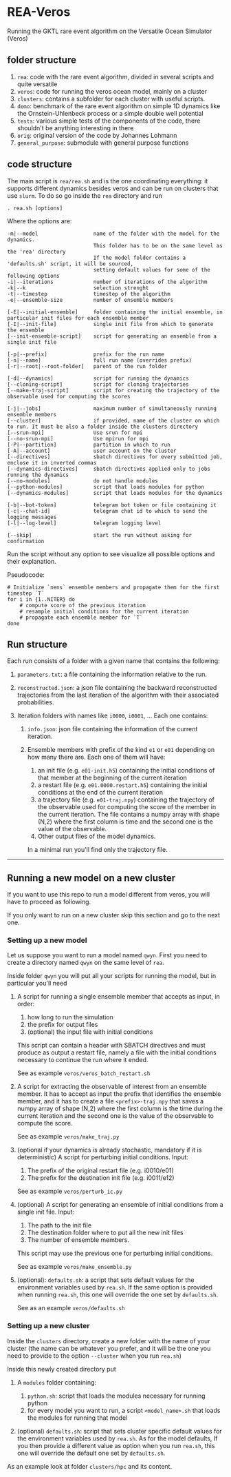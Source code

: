 # REA-Veros

Running the GKTL rare event algorithm on the Versatile Ocean Simulator (Veros)

## folder structure

1. `rea`: code with the rare event algorithm, divided in several scripts and quite versatile
2. `veros`: code for running the veros ocean model, mainly on a cluster
3. `clusters`: contains a subfolder for each cluster with useful scripts.
3. `demo`: benchmark of the rare event algorithm on simple 1D dynamics like the Ornstein-Uhlenbeck process or a simple double well potential
4. `tests`: various simple tests of the components of the code, there shouldn't be anything interesting in there
5. `orig`: original version of the code by Johannes Lohmann
6. `general_purpose`: submodule with general purpose functions

## code structure

The main script is `rea/rea.sh` and is the one coordinating everything: it supports different dynamics besides veros and can be run on clusters that use `slurm`. To do so go inside the `rea` directory and run

```
. rea.sh [options]
```

Where the options are:

```
-m|--model                  name of the folder with the model for the dynamics.
                            This folder has to be on the same level as the 'rea' directory
                            If the model folder contains a 'defaults.sh' script, it will be sourced,
                            setting default values for some of the following options
-i|--iterations             number of iterations of the algorithm
-k|--k                      selection strenght
-t|--timestep               timestep of the algorithm
-e|--ensemble-size          number of ensemble members

[-E|--initial-ensemble]     folder containing the initial ensemble, in particular init files for each ensemble member
[-I|--init-file]            single init file from which to generate the ensemble
[--init-ensemble-script]    script for generating an ensemble from a single init file

[-p|--prefix]               prefix for the run name
[-n|--name]                 full run name (overrides prefix)
[-r|--root|--root-folder]   parent of the run folder

[-d|--dynamics]             script for running the dynamics
[--cloning-script]          script for cloning trajectories
[--make-traj-script]        script for creating the trajectory of the observable used for computing the scores

[-j|--jobs]                 maximum number of simultaneously running ensemble members
[--cluster]                 if provided, name of the cluster on which to run. It must be also a folder inside the clusters directory
[--srun-mpi]                Use srun for mpi
[--no-srun-mpi]             Use mpirun for mpi
[-P|--partition]            partition in which to run
[-A|--account]              user account on the cluster
[--directives]              sbatch directives for every submitted job, enclose it in inverted commas
[--dynamics-directives]     sbatch directives applied only to jobs running the dynamics
[--no-modules]              do not handle modules
[--python-modules]          script that loads modules for python
[--dynamics-modules]        script that loads modules for the dynamics

[-b|--bot-token]            telegram bot token or file containing it
[-c|--chat-id]              telegram chat id to which to send the logging messages
[-l|--log-level]            telegram logging level

[--skip]                    start the run without asking for confirmation
```

Run the script without any option to see visualize all possible options and their explanation.

Pseudocode:

```
# Initialize `nens` ensemble members and propagate them for the first timestep `T`
for i in {1..NITER} do
    # compute score of the previous iteration
    # resample initial conditions for the current iteration
    # propagate each ensemble member for `T`
done
```

## Run structure

Each run consists of a folder with a given name that contains the following:

1. `parameters.txt`: a file containing the information relative to the run.
2. `reconstructed.json`: a json file containing the backward reconstructed trajectories from the last iteration of the algorithm with their associated probabilities.
3. Iteration folders with names like `i0000`, `i0001`, ... Each one contains:

    1. `info.json`: json file containing the information of the current iteration.
    2. Ensemble members with prefix of the kind `e1` or `e01` depending on how many there are. Each one of them will have:
        1. an init file (e.g. `e01-init.h5`) containing the initial conditions of that member at the beginning of the current iteration
        2. a restart file (e.g. `e01.0000.restart.h5`) containing the initial conditions at the end of the current iteration
        3. a trajectory file (e.g. `e01-traj.npy`) containing the trajectory of the observable used for computing the score of the member in the current iteration. The file contains a numpy array with shape (N,2) where the first column is time and the second one is the value of the observable.
        4. Other output files of the model dynamics.

        In a minimal run you'll find only the trajectory file.

---

## Running a new model on a new cluster

If you want to use this repo to run a model different from veros, you will have to proceed as following.

If you only want to run on a new cluster skip this section and go to the next one.

### Setting up a new model

Let us suppose you want to run a model named `qwyn`. First you need to create a directory named `qwyn` on the same level of `rea`.

Inside folder `qwyn` you will put all your scripts for running the model, but in particular you'll need

1. A script for running a single ensemble member that accepts as input, in order:

    1. how long to run the simulation
    2. the prefix for output files
    3. (optional) the input file with initial conditions

    This script can contain a header with SBATCH directives and must produce as output a restart file, namely a file with the initial conditions necessary to continue the run where it ended.

    See as example `veros/veros_batch_restart.sh`

2. A script for extracting the observable of interest from an ensemble member. It has to accept as input the prefix that identifies the ensemble member, and it has to create a file `<prefix>-traj.npy` that saves a numpy array of shape (N,2) where the first column is the time during the current iteration and the second one is the value of the observable to compute the score.

    See as example `veros/make_traj.py`

3. (optional if your dynamics is already stochastic, mandatory if it is deterministic) A script for perturbing initial conditions. Input:

    1. The prefix of the original restart file (e.g. i0010/e01)
    2. The prefix for the destination init file (e.g. i0011/e12)

    See as example `veros/perturb_ic.py`

4. (optional) A script for generating an ensemble of initial conditions from a single init file. Input:

    1. The path to the init file
    2. The destination folder where to put all the new init files
    3. The number of ensemble members.

    This script may use the previous one for perturbing initial conditions.

    See as example `veros/make_ensemble.py`

5. (optional): `defaults.sh`: a script that sets default values for the environment variables used by `rea.sh`. If the same option is provided when running `rea.sh`, this one will override the one set by `defaults.sh`.

    See as an example `veros/defaults.sh`


### Setting up a new cluster

Inside the `clusters` directory, create a new folder with the name of your cluster (the name can be whatever you prefer, and it will be the one you need to provide to the option `--cluster` when you run `rea.sh`)

Inside this newly created directory put

1. A `modules` folder containing:
    1. `python.sh`: script that loads the modules necessary for running python
    2. for every model you want to run, a script `<model_name>.sh` that loads the modules for running that model

2. (optional) `defaults.sh`: script that sets cluster specific default values for the environment variables used by `rea.sh`. As for the model defaults, If you then provide a different value as option when you run `rea.sh`, this one will override the default one set by `defaults.sh`.

As an example look at folder `clusters/hpc` and its content.